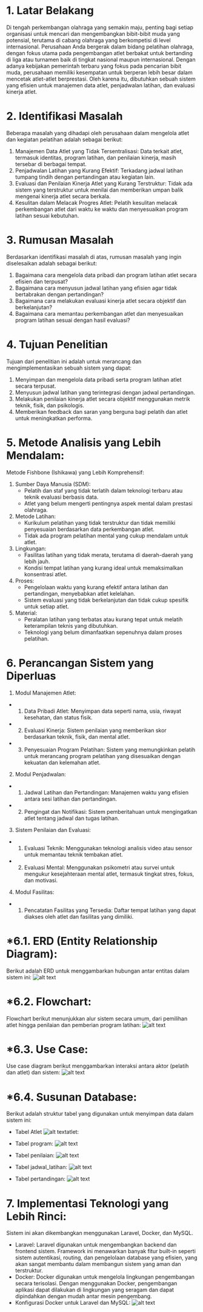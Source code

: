 # 1. Latar Belakang
Di tengah perkembangan olahraga yang semakin maju, penting bagi setiap organisasi untuk mencari dan mengembangkan bibit-bibit muda yang potensial, terutama di cabang olahraga yang berkompetisi di level internasional. Perusahaan Anda bergerak dalam bidang pelatihan olahraga, dengan fokus utama pada pengembangan atlet berbakat untuk bertanding di liga atau turnamen baik di tingkat nasional maupun internasional. Dengan adanya kebijakan pemerintah terbaru yang fokus pada pencarian bibit muda, perusahaan memiliki kesempatan untuk berperan lebih besar dalam mencetak atlet-atlet berprestasi. Oleh karena itu, dibutuhkan sebuah sistem yang efisien untuk manajemen data atlet, penjadwalan latihan, dan evaluasi kinerja atlet.

# 2. Identifikasi Masalah
Beberapa masalah yang dihadapi oleh perusahaan dalam mengelola atlet dan kegiatan pelatihan adalah sebagai berikut:

1. Manajemen Data Atlet yang Tidak Tersentralisasi: Data terkait atlet, termasuk identitas, program latihan, dan penilaian kinerja, masih tersebar di berbagai tempat.
2. Penjadwalan Latihan yang Kurang Efektif: Terkadang jadwal latihan tumpang tindih dengan pertandingan atau kegiatan lain.
3. Evaluasi dan Penilaian Kinerja Atlet yang Kurang Terstruktur: Tidak ada sistem yang terstruktur untuk menilai dan memberikan umpan balik mengenai kinerja atlet secara berkala.
4. Kesulitan dalam Melacak Progres Atlet: Pelatih kesulitan melacak perkembangan atlet dari waktu ke waktu dan menyesuaikan program latihan sesuai kebutuhan.

# 3. Rumusan Masalah
Berdasarkan identifikasi masalah di atas, rumusan masalah yang ingin diselesaikan adalah sebagai berikut:

1. Bagaimana cara mengelola data pribadi dan program latihan atlet secara efisien dan terpusat?
2. Bagaimana cara menyusun jadwal latihan yang efisien agar tidak bertabrakan dengan pertandingan?
3. Bagaimana cara melakukan evaluasi kinerja atlet secara objektif dan berkelanjutan?
4. Bagaimana cara memantau perkembangan atlet dan menyesuaikan program latihan sesuai dengan hasil evaluasi?

# 4. Tujuan Penelitian
Tujuan dari penelitian ini adalah untuk merancang dan mengimplementasikan sebuah sistem yang dapat:

1. Menyimpan dan mengelola data pribadi serta program latihan atlet secara terpusat.
2. Menyusun jadwal latihan yang terintegrasi dengan jadwal pertandingan.
3. Melakukan penilaian kinerja atlet secara objektif menggunakan metrik teknik, fisik, dan psikologis.
4. Memberikan feedback dan saran yang berguna bagi pelatih dan atlet untuk meningkatkan performa.

# 5. Metode Analisis yang Lebih Mendalam:
Metode Fishbone (Ishikawa) yang Lebih Komprehensif:
1. Sumber Daya Manusia (SDM):
    * Pelatih dan staf yang tidak terlatih dalam teknologi terbaru atau teknik evaluasi berbasis data.
    * Atlet yang belum mengerti pentingnya aspek mental dalam prestasi olahraga.
2. Metode Latihan:
    * Kurikulum pelatihan yang tidak terstruktur dan tidak memiliki penyesuaian berdasarkan data perkembangan atlet.
    * Tidak ada program pelatihan mental yang cukup mendalam untuk atlet.
3. Lingkungan:
    * Fasilitas latihan yang tidak merata, terutama di daerah-daerah yang lebih jauh.
    * Kondisi tempat latihan yang kurang ideal untuk memaksimalkan konsentrasi atlet.
4. Proses:
    * Pengelolaan waktu yang kurang efektif antara latihan dan pertandingan, menyebabkan atlet kelelahan.
    * Sistem evaluasi yang tidak berkelanjutan dan tidak cukup spesifik untuk setiap atlet.
5. Material:
    * Peralatan latihan yang terbatas atau kurang tepat untuk melatih keterampilan teknis yang dibutuhkan.
    * Teknologi yang belum dimanfaatkan sepenuhnya dalam proses pelatihan.

# 6. Perancangan Sistem yang Diperluas
1. Modul Manajemen Atlet:
 * 1. Data Pribadi Atlet: Menyimpan data seperti nama, usia, riwayat kesehatan, dan status fisik.
 * 2. Evaluasi Kinerja: Sistem penilaian yang memberikan skor berdasarkan teknik, fisik, dan mental atlet.
 * 3. Penyesuaian Program Pelatihan: Sistem yang memungkinkan pelatih untuk merancang program pelatihan yang disesuaikan dengan kekuatan dan kelemahan atlet.
2. Modul Penjadwalan:
 * 1. Jadwal Latihan dan Pertandingan: Manajemen waktu yang efisien antara sesi latihan dan pertandingan.
 * 2. Pengingat dan Notifikasi: Sistem pemberitahuan untuk mengingatkan atlet tentang jadwal dan tugas latihan.
3. Sistem Penilaian dan Evaluasi:
 * 1. Evaluasi Teknik: Menggunakan teknologi analisis video atau sensor untuk memantau teknik tembakan atlet.
 * 2. Evaluasi Mental: Menggunakan psikometri atau survei untuk mengukur kesejahteraan mental atlet, termasuk tingkat stres, fokus, dan motivasi.
4. Modul Fasilitas:
 * 1. Pencatatan Fasilitas yang Tersedia: Daftar tempat latihan yang dapat diakses oleh atlet dan fasilitas yang dimiliki.
 
# *6.1. ERD (Entity Relationship Diagram):
Berikut adalah ERD untuk menggambarkan hubungan antar entitas dalam sistem ini:
![alt text](<Screenshot 2025-01-30 211034.png>)

# *6.2. Flowchart:
Flowchart berikut menunjukkan alur sistem secara umum, dari pemilihan atlet hingga penilaian dan pemberian program latihan:
![alt text](<Screenshot 2025-01-30 212637.png>)

# *6.3. Use Case:
Use case diagram berikut menggambarkan interaksi antara aktor (pelatih dan atlet) dan sistem:
![alt text](<Screenshot 2025-01-30 212717.png>)

# *6.4. Susunan Database:
Berikut adalah struktur tabel yang digunakan untuk menyimpan data dalam sistem ini:
- Tabel Atlet
![alt text](<Screenshot 2025-01-30 212758.png>)atlet:

- Tabel program:
![alt text](<Screenshot 2025-01-30 212830.png>)

- Tabel penilaian:
![alt text](<Screenshot 2025-01-30 212852.png>)

- Tabel jadwal_latihan:
![alt text](<Screenshot 2025-01-30 212919.png>)

- Tabel pertandingan:
![alt text](<Screenshot 2025-01-30 212937.png>)

# 7. Implementasi Teknologi yang Lebih Rinci:
Sistem ini akan dikembangkan menggunakan Laravel, Docker, dan MySQL.
- Laravel:
Laravel digunakan untuk mengembangkan backend dan frontend sistem. Framework ini menawarkan banyak fitur built-in seperti sistem autentikasi, routing, dan pengelolaan database yang efisien, yang akan sangat membantu dalam membangun sistem yang aman dan terstruktur.
- Docker:
Docker digunakan untuk mengelola lingkungan pengembangan secara terisolasi. Dengan menggunakan Docker, pengembangan aplikasi dapat dilakukan di lingkungan yang seragam dan dapat dipindahkan dengan mudah antar mesin pengembang.
- Konfigurasi Docker untuk Laravel dan MySQL:
![alt text](<Screenshot 2025-01-30 213625.png>)